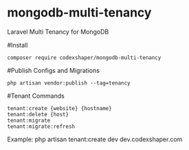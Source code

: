 # mongodb-multi-tenancy
Laravel Multi Tenancy for MongoDB

#Install

```
composer require codexshaper/mongodb-multi-tenancy
```

#Publish Configs and Migrations

```
php artisan vendor:publish --tag=tenancy
```

#Tenant Commands

```
tenant:create {website} {hostname}
tenant:delete {host}
tenant:migrate
tenant:migrate:refresh
```
Example: php artisan tenant:create dev dev.codexshaper.com
